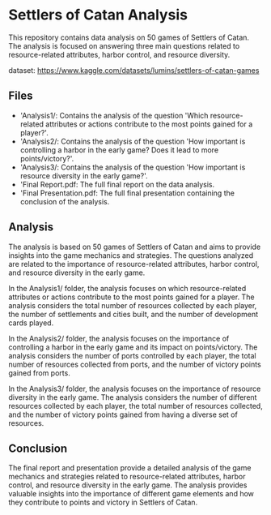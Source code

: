 <h1>Settlers of Catan Analysis</h1>

This repository contains data analysis on 50 games of Settlers of Catan. The analysis is focused on answering three main questions related to resource-related attributes, harbor control, and resource diversity.

dataset: https://www.kaggle.com/datasets/lumins/settlers-of-catan-games

<h2>Files</h2>
<ul>
  <li>'Analysis1/: Contains the analysis of the question 'Which resource-related attributes or actions contribute to the most points gained for a player?'. </li>
  <li>'Analysis2/: Contains the analysis of the question 'How important is controlling a harbor in the early game? Does it lead to more points/victory?'. </li>
  <li>'Analysis3/: Contains the analysis of the question 'How important is resource diversity in the early game?'. </li>
  <li>'Final Report.pdf: The full final report on the data analysis. </li>
  <li>'Final Presentation.pdf: The full final presentation containing the conclusion of the analysis. </li>
</ul>

<h2>Analysis</h2>

The analysis is based on 50 games of Settlers of Catan and aims to provide insights into the game mechanics and strategies. The questions analyzed are related to the importance of resource-related attributes, harbor control, and resource diversity in the early game.

In the Analysis1/ folder, the analysis focuses on which resource-related attributes or actions contribute to the most points gained for a player. The analysis considers the total number of resources collected by each player, the number of settlements and cities built, and the number of development cards played.

In the Analysis2/ folder, the analysis focuses on the importance of controlling a harbor in the early game and its impact on points/victory. The analysis considers the number of ports controlled by each player, the total number of resources collected from ports, and the number of victory points gained from ports.

In the Analysis3/ folder, the analysis focuses on the importance of resource diversity in the early game. The analysis considers the number of different resources collected by each player, the total number of resources collected, and the number of victory points gained from having a diverse set of resources.

<h2>Conclusion</h2>
The final report and presentation provide a detailed analysis of the game mechanics and strategies related to resource-related attributes, harbor control, and resource diversity in the early game. The analysis provides valuable insights into the importance of different game elements and how they contribute to points and victory in Settlers of Catan.
